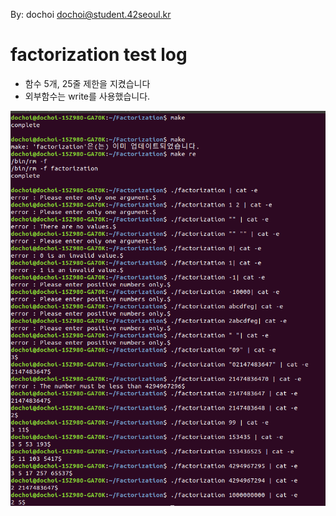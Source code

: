 By: dochoi dochoi@student.42seoul.kr

# factorization test log

- 함수 5개, 25줄 제한을 지켰습니다
- 외부함수는 write를 사용했습니다.

![ex_screenshot](./test.png)
